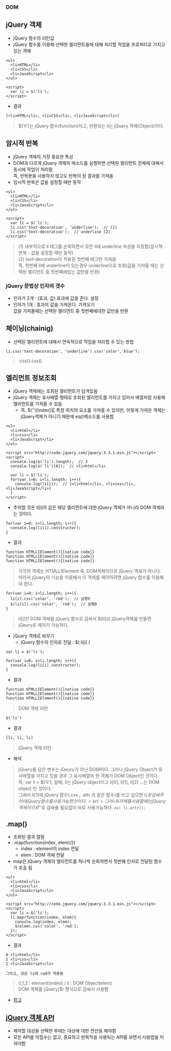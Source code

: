 ### DOM
## jQuery 객체
- jQuery 함수의 리턴값
- jQuery 함수를 이용해 선택한 엘리먼트들에 대해 처리할 작업을 프로퍼티로 가지고 있는 객체
```
<ul>
  <li>HTML</li>
  <li>CSS</li>
  <li>JavaScript</li>
</ul>

<script>
  var li = $('li');
</script>
```
- 결과
```
[<li>HTML</li>, <li>CSS</li>, <li>JavaScript</li>]
```
> $('li')는 jQuery 함수(function)이고, 반환되는 li는 jQuery 객체(Object)이다.


## 암시적 반복
- jQuery 객체의 가장 중요한 특성
- DOM과 다르게 jQuery 객체의 메소드를 실행하면 선택된 엘리먼트 전체에 대해서 동시에 작업이 처리됨<br/>즉, 반복문을 사용하지 않고도 반복이 된 결과를 가져옴
- 암시적 반복은 값을 설정할 때만 동작
```
<ul>
  <li>HTML</li>
  <li>CSS</li>
  <li>JavaScript</li>
</ul>

<script>
  var li = $('li');
  li.css('text-decoration', 'underline');  // (1)
  li.css('text-decoration');  // underline (2)
</script>
```
> (1) 내부적으로 li 태그를 순회하면서 모든 li에 underline 속성을 지정함(암시적 반복 - 값을 설정할 때만 동작)<br/>(2) text-decoration이 적용된 첫번째 태그만 가져옴<br/>  즉, 첫번째 li에 underline이 있는경우 underline으로 조회(값을 가져올 때는 선택된 엘리먼트 중 첫번째에있는 값만을 반환)

### jQuery 문법상 인자의 갯수
- 인자가 2개 : (효과, 값) 효과에 값을 준다. 설정
- 인자가 1개 : 효과의 값을 가져온다. 가져오기<br/>값을 가져올때는 선택된 엘리먼트 중 첫번째에대한 값만을 반환


## 체이닝(chainig)
- 선택된 엘리먼트에 대해서 연속적으로 작업을 처리할 수 있는 방법
```
li.css('text-decoration', 'underline').css('color','blue');
```
> .css().css()


## 엘리먼트 정보조회
- jQuery 객체에는 조회된 엘리먼트가 담겨있음
- jQuery 객체는 유사배열 형태로 조회된 엘리먼트를 가지고 있어서 배열처럼 사용해 엘리먼트를 가져올 수 있음
  - 즉, $('')[index]로 특정 위치의 요소를 가져올 수 있지만, 이렇게 가져온 객체는 jQuery객체가 아니기 때문에 eq()메소드를 사용함
```
<ul>
  <li>html</li>
  <li>css</li>
  <li>JavaScript</li>
</ul>

<script src="http://code.jquery.com/jquery-3.3.1.min.js"></script>
<script>
  console.log($('li').length);  // 3
  console.log($('li')[0]);  // <li>html</li>
  
  var li = $('li');
  for(var i=0; i<li.length; i++){
    console.log(li[i]);  // [<li>html</li>, <li>css</li>, <li>JavaScript</li>]
  }
</script>
```
- 주의할 것은 li[i]의 값은 해당 엘리먼트에 대한 jQuery 객체가 아니라 DOM 객체라는 것이다.
```
for(var i=0; i<li.length; i++){
  console.log(li[i].constructor);
}
```
- 결과
```
function HTMLLIElement(){[native code]}
function HTMLLIElement(){[native code]}
function HTMLLIElement(){[native code]}
```
> 각각의 객체는 HTMLLIElement 즉, DOM객체이므로 jQuery 객체가 아니다.<br/>따라서 jQuery의 기능을 이용해서 이 객체를 제어하려면 jQuery 함수를 이용해야 한다.
```
for(var i=0; i<li.length; i++){
  li[i].css('color', 'red');  // 실행X
  $(li[i]).css('color', 'red');  // 실행O
}
```
> li[i]인 DOM 객체를 jQuery 함수로 감싸서 $(li[i]) jQuery객체를 만들면 jQeury로 제어가 가능하다.

- jQuery 객체로 바꾸기
  - jQuery 함수의 인자로 전달 : $( li[i] )
```
var li = $('li');

for(var i=0; i<li.length; i++){
  console.log(li[i].constructor);
}
```
- 결과
```
function HTMLLIElement(){[native code]}
function HTMLLIElement(){[native code]}
function HTMLLIElement(){[native code]}
```
> DOM 객체 리턴
```
$('li')
```
- 결과
```
[li, li, li]
```
> jQuery 객체 리턴

- 해석
> jQuery를 담은 변수는 jQeury가 아닌 DOM이다. 그러나 jQuery Object가 유사배열을 가지고 있을 경우 그 유사배열의 한 객체가 DOM Object인 것이다.<br/>즉, var li = $('li'); 일때, li는 jQuery object이고 li[0], li[1], li[2] ...는 DOM object 인 것이다.<br/>그래서 li[1]에 jQuery 함수(.css , .attr 과 같은 함수)를 쓰고 싶으면 $()로 감싸주어야 jQuery 함수를 사용가능한 것이다.<br/>그러나 li자체를 사용할때는 jQuery객체이므로 '$'로 감싸줄 필요없이 바로 사용가능하다. `ex) li.attr();`


## .map()
- 조회된 결과 열람
- .map(function(index, elem){})
  - index : element의 index 전달
  - elem : DOM 객체 전달
- map은 jQuery 객체의 엘리먼트를 하나씩 순회하면서 첫번째 인자로 전달된 함수가 호출 됨
```
<ul>
  <li>html</li>
  <li>css</li>
  <li>JavaScript</li>
</ul>

<script src="http://code.jquery.com/jquery-3.3.1.min.js"></script>
<script>
  var li = $('li');
  li.map(function(index, elem){
    console.log(index, elem);
    $(elem).css('color', 'red');
  });
</script>
```
- 결과
```
0 <li>html</li>
1 <li>css</li>
2 <li>JavaScript</li>

그리고, 모든 li에 red가 적용됨
```
> 0,1,2 : element(index) \/ li : DOM Object(elem)<br/>DOM 객체를 jQuery($) 형식으로 감싸서 사용함

- [참고](https://api.jquery.com/map/)


## [jQuery 객체 API](https://api.jquery.com/)
- 제어할 대상을 선택한 후에는 대상에 대한 연산을 해야함
- 모든 API를 익힐수는 없고, 중요하고 반복적을 사용되는 API를 보면서 사용법을 익혀야함

